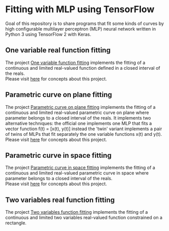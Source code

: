 # Fitting with MLP using TensorFlow
Goal of this repository is to share programs that fit some kinds of curves by high configurable multilayer perceptron (MLP) neural network written in Python 3 using TensorFlow 2 with Keras.

## One variable real function fitting
The project [One variable function fitting](./one-variable-function-fitting) implements the fitting of a continuous and limited real-valued function defined in a closed interval of the reals.<br />
Please visit [here](https://computationalmindset.com/en/posts/neural-networks/one-variable-function-fitting-with-tensorflow.html) for concepts about this project.

## Parametric curve on plane fitting
The project [Parametric curve on plane fitting](./parametric-curve-on-plane-fitting) implements the fitting of a continuous and limited real-valued parametric curve on plane where parameter belongs to a closed interval of the reals. It implements two alternative techniques: the official one implements one MLP that fits a vector function f(t) = [x(t), y(t)] instead the 'twin' variant implements a pair of twins of MLPs that fit separately the one variable functions x(t) and y(t).<br />
Please visit [here](https://computationalmindset.com/en/posts/neural-networks/parametric-curve-on-plane-fitting-with-tensorflow.html) for concepts about this project.

## Parametric curve in space fitting
The project [Parametric curve in space fitting](./parametric-curve-in-space-fitting) implements the fitting of a continuous and limited real-valued parametric curve in space where parameter belongs to a closed interval of the reals.<br />
Please visit [here](https://computationalmindset.com/en/posts/neural-networks/parametric-curve-in-space-fitting-with-tensorflow.html) for concepts about this project.

## Two variables real function fitting
The project [Two variables function fitting](./two-variables-function-fitting) implements the fitting of a continuous and limited two variables real-valued function constrained on a rectangle.<br />
